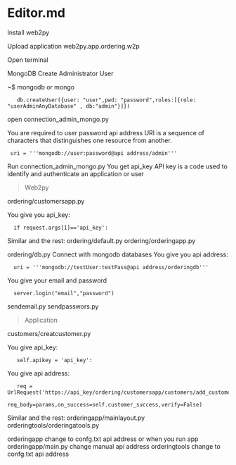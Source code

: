 # Editor.md

Install web2py

Upload application web2py.app.ordering.w2p

Open terminal 

MongoDB Create Administrator User

~$ mongodb or mongo
     
       db.createUser({user: "user",pwd: "password",roles:[{role: "userAdminAnyDatabase" , db:"admin"}]})

open connection_admin_mongo.py

You are required to user password api address
URI  is a sequence of characters that distinguishes one resource from another.

     uri = '''mongodb://user:password@api address/admin'''

Run connection_admin_mongo.py You get api_key
API key is a code used to identify and authenticate an application or user


> Web2py 

ordering/customersapp.py

You give you api_key:

      if request.args[1]=='api_key':

Similar and the rest: ordering/default.py   ordering/orderingapp.py

ordering/db.py
Connect with mongodb databases
You give you api address:

      uri = '''mongodb://testUser:testPass@api address/orderingdb'''

You give your email and password 
   
      server.login("email","password")

sendemail.py sendpasswors.py


> Application

 customers/creatcustomer.py

You give api_key:
      
       self.apikey = 'api_key':

You give api address:
       
       req = UrlRequest('https://api_key/ordering/customersapp/customers/add_customer/'+self.apikey,
                         req_body=params,on_success=self.customer_success,verify=False)

Similar and the rest: orderingapp/mainlayout.py  orderingtools/orderingatools.py

orderingapp  change to confg.txt api address or when you run app orderingapp/main.py change manual api address
orderingtools  change to confg.txt api address






